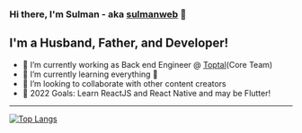 ### Hi there, I'm Sulman - aka [sulmanweb][website] 👋

## I'm a Husband, Father, and Developer!
- 🔭 I’m currently working as Back end Engineer @ [Toptal](https://www.toptal.com/)(Core Team)
- 🌱 I’m currently learning everything 🤣
- 👯 I’m looking to collaborate with other content creators
- 🥅 2022 Goals: Learn ReactJS and React Native and may be Flutter!

---

[![Top Langs](https://github-readme-stats.vercel.app/api/top-langs/?username=sulmanweb&layout=compact)](https://github.com/anuraghazra/github-readme-stats)

[website]: https://sulmanweb.com
[twitter]: https://twitter.com/sulmanweb
[youtube]: https://youtube.com/channel/UCNc_lygbfD-7Fff4U5RlI1g
[linkedin]: https://linkedin.com/in/sulmanweb
[devto]: https://dev.to/sulmanweb
